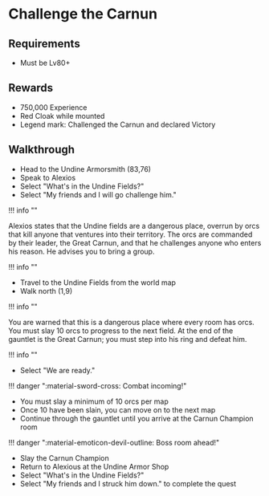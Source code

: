 # Challenge the Carnun

## Requirements

- Must be Lv80+

## Rewards

- 750,000 Experience
- Red Cloak while mounted
- Legend mark: Challenged the Carnun and declared Victory

## Walkthrough

- Head to the Undine Armorsmith (83,76)
- Speak to Alexios
- Select "What's in the Undine Fields?"
- Select "My friends and I will go challenge him."

!!! info ""

Alexios states that the Undine fields are a dangerous place, overrun by orcs that kill anyone that ventures into their territory. The orcs are commanded by their leader, the Great Carnun, and that he challenges anyone who enters his reason. He advises you to bring a group.

!!! info ""

- Travel to the Undine Fields from the world map
- Walk north (1,9)

!!! info ""

You are warned that this is a dangerous place where every room has orcs. You must slay 10 orcs to progress to the next field. At the end of the gauntlet is the Great Carnun; you must step into his ring and defeat him.

!!! info ""

- Select "We are ready."

!!! danger ":material-sword-cross: Combat incoming!"

- You must slay a minimum of 10 orcs per map
- Once 10 have been slain, you can move on to the next map
- Continue through the gauntlet until you arrive at the Carnun Champion room

!!! danger ":material-emoticon-devil-outline: Boss room ahead!"

- Slay the Carnun Champion
- Return to Alexious at the Undine Armor Shop
- Select "What's in the Undine Fields?"
- Select "My friends and I struck him down." to complete the quest
